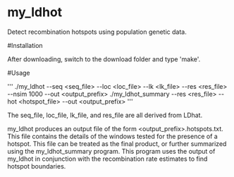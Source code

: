 my_ldhot
========

Detect recombination hotspots using population genetic data.

#Installation

After downloading, switch to the download folder and type 'make'.

#Usage

'''
./my_ldhot --seq <seq_file> --loc <loc_file> --lk <lk_file> --res <res_file> --nsim 1000 --out <output_prefix>
./my_ldhot_summary --res <res_file> --hot <hotspot_file> --out <output_prefix>
'''

The seq_file, loc_file, lk_file, and res_file are all derived from LDhat.

my_ldhot produces an output file of the form <output_prefix>.hotspots.txt. This file contains the details of
the windows tested for the presence of a hotspot. This file can be treated as the final product, or 
further summarized using the my_ldhot_summary program. This program uses the output of my_ldhot in conjunction
with the recombination rate estimates to find hotspot boundaries. 